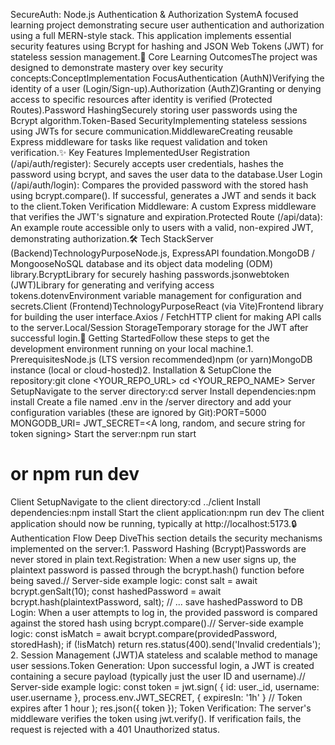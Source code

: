 SecureAuth: Node.js Authentication & Authorization SystemA focused learning project demonstrating secure user authentication and authorization using a full MERN-style stack. This application implements essential security features using Bcrypt for hashing and JSON Web Tokens (JWT) for stateless session management.🧠 Core Learning OutcomesThe project was designed to demonstrate mastery over key security concepts:ConceptImplementation FocusAuthentication (AuthN)Verifying the identity of a user (Login/Sign-up).Authorization (AuthZ)Granting or denying access to specific resources after identity is verified (Protected Routes).Password HashingSecurely storing user passwords using the Bcrypt algorithm.Token-Based SecurityImplementing stateless sessions using JWTs for secure communication.MiddlewareCreating reusable Express middleware for tasks like request validation and token verification.✨ Key Features ImplementedUser Registration (/api/auth/register): Securely accepts user credentials, hashes the password using bcrypt, and saves the user data to the database.User Login (/api/auth/login): Compares the provided password with the stored hash using bcrypt.compare(). If successful, generates a JWT and sends it back to the client.Token Verification Middleware: A custom Express middleware that verifies the JWT's signature and expiration.Protected Route (/api/data): An example route accessible only to users with a valid, non-expired JWT, demonstrating authorization.🛠️ Tech StackServer (Backend)TechnologyPurposeNode.js, ExpressAPI foundation.MongoDB / MongooseNoSQL database and its object data modeling (ODM) library.BcryptLibrary for securely hashing passwords.jsonwebtoken (JWT)Library for generating and verifying access tokens.dotenvEnvironment variable management for configuration and secrets.Client (Frontend)TechnologyPurposeReact (via Vite)Frontend library for building the user interface.Axios / FetchHTTP client for making API calls to the server.Local/Session StorageTemporary storage for the JWT after successful login.🚀 Getting StartedFollow these steps to get the development environment running on your local machine.1. PrerequisitesNode.js (LTS version recommended)npm (or yarn)MongoDB instance (local or cloud-hosted)2. Installation & SetupClone the repository:git clone <YOUR_REPO_URL>
cd <YOUR_REPO_NAME>
Server SetupNavigate to the server directory:cd server
Install dependencies:npm install
Create a file named .env in the /server directory and add your configuration variables (these are ignored by Git):PORT=5000
MONGODB_URI=<Your MongoDB connection string>
JWT_SECRET=<A long, random, and secure string for token signing>
Start the server:npm run start
# or npm run dev
Client SetupNavigate to the client directory:cd ../client
Install dependencies:npm install
Start the client application:npm run dev
The client application should now be running, typically at http://localhost:5173.🔒 Authentication Flow Deep DiveThis section details the security mechanisms implemented on the server:1. Password Hashing (Bcrypt)Passwords are never stored in plain text.Registration: When a new user signs up, the plaintext password is passed through the bcrypt.hash() function before being saved.// Server-side example logic:
const salt = await bcrypt.genSalt(10);
const hashedPassword = await bcrypt.hash(plaintextPassword, salt);
// ... save hashedPassword to DB
Login: When a user attempts to log in, the provided password is compared against the stored hash using bcrypt.compare().// Server-side example logic:
const isMatch = await bcrypt.compare(providedPassword, storedHash);
if (!isMatch) return res.status(400).send('Invalid credentials');
2. Session Management (JWT)A stateless and scalable method to manage user sessions.Token Generation: Upon successful login, a JWT is created containing a secure payload (typically just the user ID and username).// Server-side example logic:
const token = jwt.sign(
    { id: user._id, username: user.username },
    process.env.JWT_SECRET,
    { expiresIn: '1h' } // Token expires after 1 hour
);
res.json({ token });
Token Verification: The server's middleware verifies the token using jwt.verify(). If verification fails, the request is rejected with a 401 Unauthorized status.